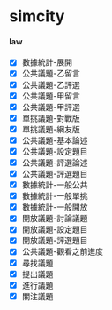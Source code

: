 # simcity

#### law
- [x] 數據統計-展開
- [x] 公共議題-乙留言
- [x] 公共議題-乙評選
- [x] 公共議題-甲留言
- [x] 公共議題-甲評選
- [x] 單挑議題-對戰版
- [x] 單挑議題-網友版
- [x] 公共議題-基本論述
- [x] 公共議題-設定題目
- [x] 公共議題-評選論述
- [x] 公共議題-評選題目
- [x] 數據統計-一般公共
- [x] 數據統計-一般單挑
- [x] 數據統計-一般開放
- [x] 開放議題-討論議題
- [x] 開放議題-設定題目
- [x] 開放議題-評選題目
- [x] 公共議題-觀看之前進度
- [x] 尋找議題
- [x] 提出議題
- [x] 進行議題
- [x] 關注議題
